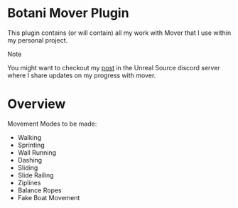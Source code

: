 # Botani Mover Plugin
This plugin contains (or will contain) all my work with Mover that I use within my personal project.

> [!NOTE]
> You might want to checkout my [post](https://discord.com/channels/187217643009212416/1405666049361445044) in the Unreal Source discord server where I share updates on my progress with mover.

# Overview
Movement Modes to be made:
- Walking
- Sprinting
- Wall Running
- Dashing
- Sliding
- Slide Railing
- Ziplines
- Balance Ropes
- Fake Boat Movement
